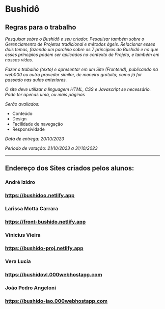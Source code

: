 # Bushidô

## Regras para o trabalho


_Pesquisar sobre o Bushidô e seu criador.
Pesquisar também sobre o Gerenciamento de Projetos tradicional e métodos ágeis.
Relacionar esses dois temas, fazendo um paralelo sobre os 7 principios do Bushidô e no que esses principios podem ser aplicados no contexto de Projeto, e também em nossas
vidas._

_Fazer o trabalho (texto) e apresentar em um Site (Frontend), publicando na web000 ou outro provedor similar, de maneira gratuita, como já foi passado nas aulas anteriores._

_O site deve utilizar a linguagem HTML, CSS e Javascript se necessário._
_Pode ter apenas uma, ou mais páginas_

_Serão avaliados:_ 

* Conteúdo
* Design
* Facilidade de navegação
* Responsividade

_Data de entrega: 20/10/2023_

_Periodo de votação: 21/10/2023 a 31/10/2023_

________________________

## Endereço dos Sites criados pelos alunos:

### André Izidro
### https://bushidoo.netlify.app

### Larissa Motta Carrara
### https://front-bushido.netlify.app

### Vinicius Vieira
### https://bushido-proj.netlify.app

### Vera Lucia
### https://bushidovl.000webhostapp.com

### João Pedro Angeloni
### https://bushido-jao.000webhostapp.com








